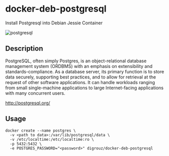 # docker-deb-postgresql
Install Postgresql into Debian Jessie Container

![postgresql](http://media.postgresql.org/propaganda/slonik_with_black_text_and_tagline.gif)

## Description

PostgreSQL, often simply Postgres, is an object-relational database management system (ORDBMS) with an emphasis on extensibility and standards-compliance. As a database server, its primary function is to store data securely, supporting best practices, and to allow for retrieval at the request of other software applications. It can handle workloads ranging from small single-machine applications to large Internet-facing applications with many concurrent users.


http://postgresql.org/

## Usage
    docker create --name postgres \
      -v <path to data>:/var/lib/postgresql/data \
      -v /etc/localtime:/etc/localtime:ro \
      -p 5432:5432 \
      -e POSTGRES_PASSWORD="<password>" digrouz/docker-deb-postgresql

